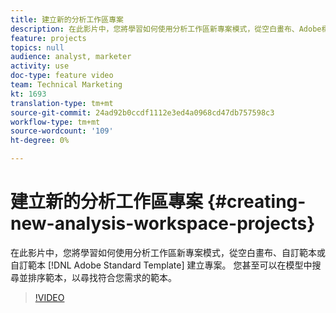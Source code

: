 ```yaml
---
title: 建立新的分析工作區專案
description: 在此影片中，您將學習如何使用分析工作區新專案模式，從空白畫布、Adobe標準範本或自訂範本建立專案。 您甚至可以在模型中搜尋並排序範本，以尋找符合您需求的範本。
feature: projects
topics: null
audience: analyst, marketer
activity: use
doc-type: feature video
team: Technical Marketing
kt: 1693
translation-type: tm+mt
source-git-commit: 24ad92b0ccdf1112e3ed4a0968cd47db757598c3
workflow-type: tm+mt
source-wordcount: '109'
ht-degree: 0%

---
```



# 建立新的分析工作區專案 {#creating-new-analysis-workspace-projects}

在此影片中，您將學習如何使用分析工作區新專案模式，從空白畫布、自訂範本或自訂範本 [!DNL Adobe Standard Template] 建立專案。 您甚至可以在模型中搜尋並排序範本，以尋找符合您需求的範本。

>[!VIDEO](https://video.tv.adobe.com/v/23233/?quality=12)
